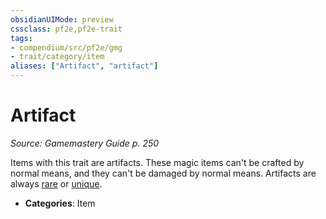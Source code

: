 ```yaml
---
obsidianUIMode: preview
cssclass: pf2e,pf2e-trait
tags:
- compendium/src/pf2e/gmg
- trait/category/item
aliases: ["Artifact", "artifact"]
---
```

# Artifact  
*Source: Gamemastery Guide p. 250*  

Items with this trait are artifacts. These magic items can't be crafted by normal means, and they can't be damaged by normal means. Artifacts are always [rare](rare.md) or [unique](unique.md).

- **Categories**: Item